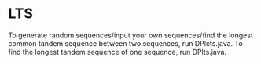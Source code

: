 # LTS
To generate random sequences/input your own sequences/find the longest common tandem sequence between two sequences, run DPlcts.java. To find the longest tandem sequence of one sequence, run DPlts.java.
